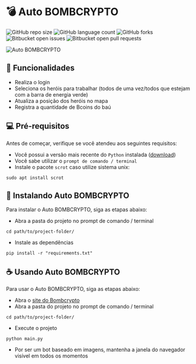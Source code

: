 # 💣 Auto BOMBCRYPTO

![GitHub repo size](https://img.shields.io/github/repo-size/victortp/auto-bombcrypto?style=for-the-badge)
![GitHub language count](https://img.shields.io/github/languages/count/victortp/auto-bombcrypto?style=for-the-badge)
![GitHub forks](https://img.shields.io/github/forks/victortp/auto-bombcrypto?style=for-the-badge)
![Bitbucket open issues](https://img.shields.io/bitbucket/issues/victortp/auto-bombcrypto?style=for-the-badge)
![Bitbucket open pull requests](https://img.shields.io/bitbucket/pr-raw/victortp/auto-bombcrypto?style=for-the-badge)

<img src="https://github.com/victortp/auto-bombcrypto/blob/main/docs/logo.png" alt="Auto BOMBCRYPTO">

## 💎 Funcionalidades

- Realiza o login
- Seleciona os heróis para trabalhar (todos de uma vez/todos que estejam com a barra de energia verde)
- Atualiza a posição dos heróis no mapa
- Registra a quantidade de Bcoins do baú

## 💻 Pré-requisitos

Antes de começar, verifique se você atendeu aos seguintes requisitos:

- Você possui a versão mais recente do `Python` instalada ([download](https://www.python.org/downloads/))
- Você sabe utilizar o `prompt de comando / terminal`
- Instale o pacote `scrot` caso utilize sistema unix:

```
sudo apt install scrot
```

## 🚀 Instalando Auto BOMBCRYPTO

Para instalar o Auto BOMBCRYPTO, siga as etapas abaixo:

- Abra a pasta do projeto no prompt de comando / terminal

```
cd path/to/project-folder/
```

- Instale as dependências

```
pip install -r "requirements.txt"
```

## ☕ Usando Auto BOMBCRYPTO

Para usar o Auto BOMBCRYPTO, siga as etapas abaixo:

- Abra o [site do Bombcrypto](https://app.bombcrypto.io/)
- Abra a pasta do projeto no prompt de comando / terminal

```
cd path/to/project-folder/
```

- Execute o projeto

```
python main.py
```

- Por ser um bot baseado em imagens, mantenha a janela do navegador visível em todos os momentos
